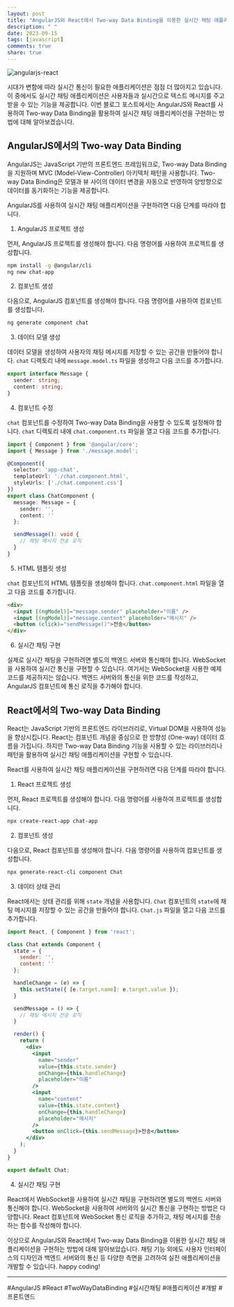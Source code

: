 ```yaml
---
layout: post
title: "AngularJS와 React에서 Two-way Data Binding을 이용한 실시간 채팅 애플리케이션 구현 방법"
description: " "
date: 2023-09-15
tags: [javascript]
comments: true
share: true
---
```


![angularjs-react](https://example.com/images/angularjs-react.png)

시대가 변함에 따라 실시간 통신이 필요한 애플리케이션은 점점 더 많아지고 있습니다. 이 중에서도 실시간 채팅 애플리케이션은 사용자들과 실시간으로 텍스트 메시지를 주고받을 수 있는 기능을 제공합니다. 이번 블로그 포스트에서는 AngularJS와 React를 사용하여 Two-way Data Binding을 활용하여 실시간 채팅 애플리케이션을 구현하는 방법에 대해 알아보겠습니다.

## AngularJS에서의 Two-way Data Binding

AngularJS는 JavaScript 기반의 프론트엔드 프레임워크로, Two-way Data Binding을 지원하며 MVC (Model-View-Controller) 아키텍처 패턴을 사용합니다. Two-way Data Binding은 모델과 뷰 사이의 데이터 변경을 자동으로 반영하여 양방향으로 데이터를 동기화하는 기능을 제공합니다.

AngularJS를 사용하여 실시간 채팅 애플리케이션을 구현하려면 다음 단계를 따라야 합니다.

1. AngularJS 프로젝트 생성

먼저, AngularJS 프로젝트를 생성해야 합니다. 다음 명령어를 사용하여 프로젝트를 생성합니다.

```bash
npm install -g @angular/cli
ng new chat-app
```

2. 컴포넌트 생성

다음으로, AngularJS 컴포넌트를 생성해야 합니다. 다음 명령어를 사용하여 컴포넌트를 생성합니다.

```bash
ng generate component chat
```

3. 데이터 모델 생성

데이터 모델을 생성하여 사용자의 채팅 메시지를 저장할 수 있는 공간을 만들어야 합니다. `chat` 디렉토리 내에 `message.model.ts` 파일을 생성하고 다음 코드를 추가합니다.

```ts
export interface Message {
  sender: string;
  content: string;
}
```

4. 컴포넌트 수정

`chat` 컴포넌트를 수정하여 Two-way Data Binding을 사용할 수 있도록 설정해야 합니다. `chat` 디렉토리 내에 `chat.component.ts` 파일을 열고 다음 코드를 추가합니다.

```ts
import { Component } from '@angular/core';
import { Message } from './message.model';

@Component({
  selector: 'app-chat',
  templateUrl: './chat.component.html',
  styleUrls: ['./chat.component.css']
})
export class ChatComponent {
  message: Message = {
    sender: '',
    content: ''
  };

  sendMessage(): void {
    // 채팅 메시지 전송 로직
  }
}
```

5. HTML 템플릿 생성

`chat` 컴포넌트의 HTML 템플릿을 생성해야 합니다. `chat.component.html` 파일을 열고 다음 코드를 추가합니다.

```html
<div>
  <input [(ngModel)]="message.sender" placeholder="이름" />
  <input [(ngModel)]="message.content" placeholder="메시지" />
  <button (click)="sendMessage()">전송</button>
</div>
```

6. 실시간 채팅 구현

실제로 실시간 채팅을 구현하려면 별도의 백엔드 서버와 통신해야 합니다. WebSocket을 사용하여 실시간 통신을 구현할 수 있습니다. 여기서는 WebSocket을 사용한 예제 코드를 제공하지는 않습니다. 백엔드 서버와의 통신을 위한 코드를 작성하고, AngularJS 컴포넌트에 통신 로직을 추가해야 합니다.

## React에서의 Two-way Data Binding

React는 JavaScript 기반의 프론트엔드 라이브러리로, Virtual DOM을 사용하여 성능을 향상시킵니다. React는 컴포넌트 개념을 중심으로 한 방향성 (One-way) 데이터 흐름을 가집니다. 하지만 Two-way Data Binding 기능을 사용할 수 있는 라이브러리나 패턴을 활용하여 실시간 채팅 애플리케이션을 구현할 수 있습니다.

React를 사용하여 실시간 채팅 애플리케이션을 구현하려면 다음 단계를 따라야 합니다.

1. React 프로젝트 생성

먼저, React 프로젝트를 생성해야 합니다. 다음 명령어를 사용하여 프로젝트를 생성합니다.

```bash
npx create-react-app chat-app
```

2. 컴포넌트 생성

다음으로, React 컴포넌트를 생성해야 합니다. 다음 명령어를 사용하여 컴포넌트를 생성합니다.

```bash
npx generate-react-cli component Chat
```

3. 데이터 상태 관리

React에서는 상태 관리를 위해 `state` 개념을 사용합니다. `Chat` 컴포넌트의 `state`에 채팅 메시지를 저장할 수 있는 공간을 만들어야 합니다. `Chat.js` 파일을 열고 다음 코드를 추가합니다.

```jsx
import React, { Component } from 'react';

class Chat extends Component {
  state = {
    sender: '',
    content: ''
  };

  handleChange = (e) => {
    this.setState({ [e.target.name]: e.target.value });
  }

  sendMessage = () => {
    // 채팅 메시지 전송 로직
  }

  render() {
    return (
      <div>
        <input
          name="sender"
          value={this.state.sender}
          onChange={this.handleChange}
          placeholder="이름"
        />
        <input
          name="content"
          value={this.state.content}
          onChange={this.handleChange}
          placeholder="메시지"
        />
        <button onClick={this.sendMessage}>전송</button>
      </div>
    );
  }
}

export default Chat;
```

4. 실시간 채팅 구현

React에서 WebSocket을 사용하여 실시간 채팅을 구현하려면 별도의 백엔드 서버와 통신해야 합니다. WebSocket을 사용하여 서버와의 실시간 통신을 구현하는 방법은 다양합니다. React 컴포넌트에 WebSocket 통신 로직을 추가하고, 채팅 메시지를 전송하는 함수를 작성해야 합니다. 

이상으로 AngularJS와 React에서 Two-way Data Binding을 이용한 실시간 채팅 애플리케이션을 구현하는 방법에 대해 알아보았습니다. 채팅 기능 외에도 사용자 인터페이스의 디자인과 백엔드 서버와의 통신 등 다양한 측면을 고려하여 실전 애플리케이션을 개발할 수 있습니다. happy coding!

---

\#AngularJS #React #TwoWayDataBinding #실시간채팅 #애플리케이션 #개발 #프론트엔드